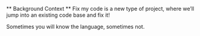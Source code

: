 ** Background Context **
Fix my code is a new type of project, where we’ll jump into an existing code base and fix it!

Sometimes you will know the language, sometimes not.
